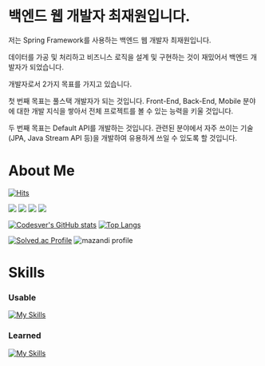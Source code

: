# 백엔드 웹 개발자 최재원입니다.

저는 Spring Framework를 사용하는 백엔드 웹 개발자 최재원입니다.

데이터를 가공 및 처리하고 비즈니스 로직을 설계 및 구현하는 것이 재밌어서 백엔드 개발자가 되었습니다.

개발자로서 2가지 목표를 가지고 있습니다.

첫 번째 목표는 풀스택 개발자가 되는 것입니다. Front-End, Back-End, Mobile 분야에 대한 개발 지식을 쌓아서 전체 프로젝트를 볼 수 있는 능력을 키울 것입니다.

두 번째 목표는 Default API를 개발하는 것입니다. 관련된 분야에서 자주 쓰이는 기술(JPA, Java Stream API 등)을 개발하여 유용하게 쓰일 수 있도록 할 것입니다.

# About Me

[![Hits](https://hits.seeyoufarm.com/api/count/incr/badge.svg?url=https%3A%2F%2Fgithub.com%2Fcodesver&count_bg=%23000000&title_bg=%23000000&icon=github.svg&icon_color=%23E7E7E7&title=GitHub&edge_flat=false)](https://hits.seeyoufarm.com)

<a href="https://codesver.github.io/"><img src="https://img.shields.io/badge/Codesver-127CEA?style=for-the-badge&logo=ReadMe&logoColor=white"></a> <a href="https://codesver.notion.site"><img src="https://img.shields.io/badge/Notion-000000?style=for-the-badge&logo=Notion&logoColor=white"></a> <a href="https://velog.io/@codesver"><img src="https://img.shields.io/badge/Velog-20C997?style=for-the-badge&logo=Velog&logoColor=white"></a> <a href="mailto:codesver@gmail.com"><img src="https://img.shields.io/badge/Gmail-ea4335?style=for-the-badge&logo=Gmail&logoColor=white"></a>

[![Codesver's GitHub stats](https://github-readme-stats.vercel.app/api?username=codesver&custom_title=Codesver's&nbsp;GitHub&nbsp;Status&bg_color=45,414182,127cea&title_color=fff&text_color=fff)](https://github.com/anuraghazra/github-readme-stats)
[![Top Langs](https://github-readme-stats.vercel.app/api/top-langs/?username=codesver&exclude_repo=codesver.github.io&layout=compact&bg_color=45,414182,127cea&title_color=fff&text_color=fff)](https://github.com/anuraghazra/github-readme-stats)

[![Solved.ac Profile](http://mazassumnida.wtf/api/v2/generate_badge?boj=codesver)](https://solved.ac/codesver/)
![mazandi profile](http://mazandi.herokuapp.com/api?handle=codesver&theme=dark)

# Skills

### Usable
[![My Skills](https://skillicons.dev/icons?i=java,kotlin,spring,androidstudio,mysql,git,github,idea)](https://skillicons.dev)

### Learned
[![My Skills](https://skillicons.dev/icons?i=html,css,javascript,c,cpp,py,nodejs)](https://skillicons.dev)
